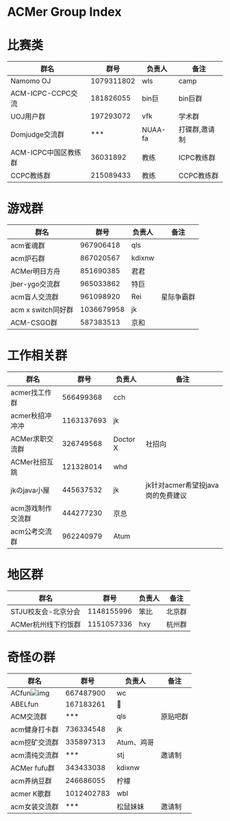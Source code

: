 # **ACMer Group Index**

# 比赛类

| 群名              | 群号       | 负责人 | 备注    |
| ----------------- | ---------- | ------ | ------- |
| Namomo OJ         | 1079311802 | wls    | camp    |
| ACM-ICPC-CCPC交流 | 181826055  | bin巨  | bin巨群 |
| UOJ用户群 | 197293072  | vfk  | 学术群 |
| Domjudge交流群 | ***  | NUAA-fa  | 打碟群,邀请制 |
| ACM-ICPC中国区教练群 | 36031892  | 教练  | ICPC教练群 |
| CCPC教练群 | 215089433  | 教练  | CCPC教练群 |


# 游戏群

| 群名               | 群号       | 负责人 | 备注       |
| ------------------ | ---------- | ------ | ---------- |
| acm雀魂群          | 967906418  | qls    |            |
| acm炉石群          | 867020567  | kdixnw |            |
| ACMer明日方舟      | 851690385  | 君君   |            |
| jber-ygo交流群     | 965033862  | 特巨   |            |
| acm盲人交流群      | 961098920  | Rei    | 星际争霸群 |
| acm x switch同好群 | 1036679958 | jk     |            |
| ACM-CSGO群 | 587383513 | 京和     |            |

# 工作相关群

| 群名              | 群号       | 负责人   | 备注                              |
| ----------------- | ---------- | -------- | --------------------------------- |
| acmer找工作群     | 566499368  | cch      |                                   |
| acmer秋招冲冲冲   | 1163137693 | jk       |                                   |
| ACMer求职交流群   | 326749568  | Doctor X | 社招向                            |
| ACMer社招互跳     | 121328014  | whd      |                                   |
| jkのjava小屋      | 445637532  | jk       | jk针对acmer希望投java岗的免费建议 |
| acm游戏制作交流群 | 444277230  | 京总     |                                   |
| acm公考交流群     | 962240979  | Atum     |                                   |

# 地区群

| 群名                | 群号       | 负责人 | 备注   |
| ------------------- | ---------- | ------ | ------ |
| STJU校友会-北京分会 | 1148155996 | 笨比   | 北京群 |
| ACMer杭州线下约饭群 | 1151057336 | hxy    | 杭州群 |


# 奇怪の群

| 群名                                                         | 群号       | 负责人     | 备注     |
| ------------------------------------------------------------ | ---------- | ---------- | -------- |
| ACfun![img](https://cdn.nlark.com/yuque/0/2021/png/148343/1628699544989-e8e8fabb-e27c-49d3-97e0-c9c803973996.png) | 667487900  | wc         |          |
| ABELfun                                                      | 167183261  | 🐏          |          |
| ACM交流群                                                    | ***        | qls        | 原贴吧群 |
| acm健身打卡群                                                | 736334548  | jk         |          |
| acm挖矿交流群                                                | 335897313  | Atum、鸡哥 |          |
| acm清纯交流群                                                | ***        | stj        | 邀请制   |
| ACMer fufu群                                                 | 343433038  | kdixnw     |          |
| acm养纳豆群                                                  | 246686055  | 柠檬       |          |
| acmer K歌群                                                  | 1012402783 | wbl        |          |
| acm女装交流群                                                | ***        | 松鼠妹妹        | 邀请制   |
